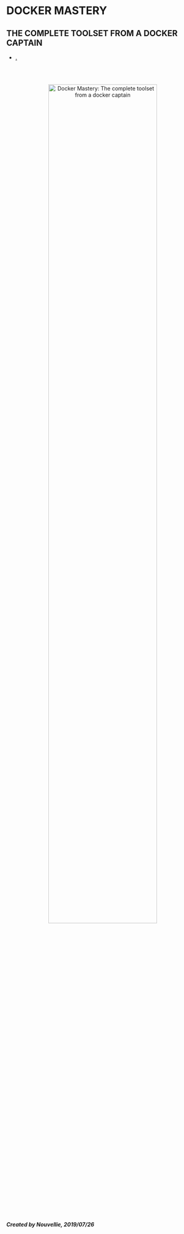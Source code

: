 # DOCKER MASTERY
## THE COMPLETE TOOLSET FROM A DOCKER CAPTAIN

- [.]()



<br><br><p align="center">
  <img width="75%" height="75%" src="" alt="Docker Mastery: The complete toolset from a docker captain">
</p>

<br><br>
***Created by Nouvellie, 2019/07/26***